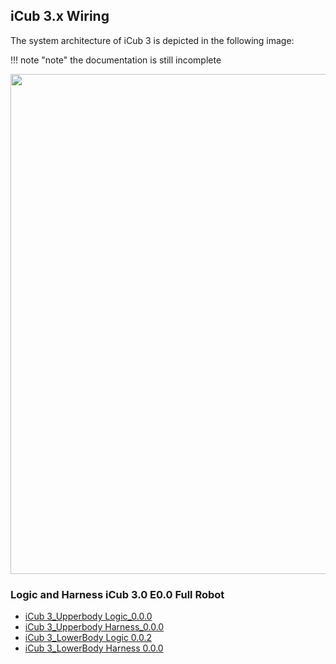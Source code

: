 ## iCub 3.x Wiring 

The system architecture of iCub 3 is depicted in the following image:

!!! note "note"
    the documentation is still incomplete
    
<center> <img src ="https://media.githubusercontent.com/media/icub-tech-iit/electronics-wiring-public/master/icub3/pdf/Architecture_iCub3.4.png" width=800> </center>

### Logic and Harness iCub 3.0 E0.0 Full Robot 

- [iCub 3_Upperbody Logic_0.0.0](https://github.com/icub-tech-iit/electronics-wiring-public/blob/master/icub3/pdf/iCub%203_14432_Upperbody%20Logic.pdf)
- [iCub 3_Upperbody Harness_0.0.0](https://github.com/icub-tech-iit/electronics-wiring-public/blob/master/icub3/pdf/iCub%203_10360_Upperbody%20Harness.pdf)
- [iCub 3_LowerBody Logic 0.0.2](https://github.com/icub-tech-iit/electronics-wiring-public/blob/master/icub3/pdf/iCub%203_10681_LowerBody%20Logic.pdf)
- [iCub 3_LowerBody Harness 0.0.0](https://github.com/icub-tech-iit/electronics-wiring-public/blob/master/icub3/pdf/iCub%203_14433_Lowerbody%20Harness.pdf) 

